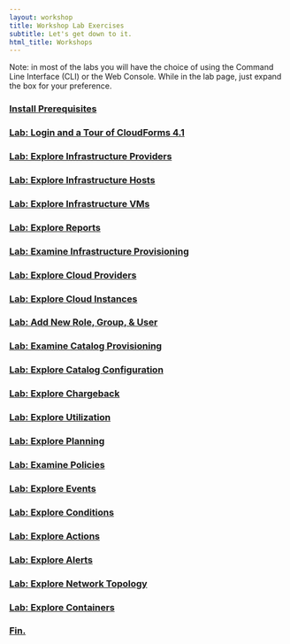 ```yaml
---
layout: workshop
title: Workshop Lab Exercises
subtitle: Let's get down to it.
html_title: Workshops
---
```


<i class="fa fa-info-circle"></i> Note: in most of the labs you will have the choice of using the Command Line Interface (CLI) or the Web Console.  While in the lab page, just expand the box for your preference.

### [Install Prerequisites](workshop-lab-0.html)

### [Lab: Login and a Tour of CloudForms 4.1](workshop-lab-1.html)

### [Lab: Explore Infrastructure Providers](workshop-lab-2.html)

### [Lab: Explore Infrastructure Hosts](workshop-lab-3.html)

### [Lab: Explore Infrastructure VMs](workshop-lab-4.html)

### [Lab: Explore Reports](workshop-lab-5.html)

### [Lab: Examine Infrastructure Provisioning](workshop-lab-6.html)

### [Lab: Explore Cloud Providers](workshop-lab-7.html)

### [Lab: Explore Cloud Instances](workshop-lab-8.html)

### [Lab: Add New Role, Group, & User](workshop-lab-9.html)

### [Lab: Examine Catalog Provisioning](workshop-lab-10.html)

### [Lab: Explore Catalog Configuration](workshop-lab-11.html)

### [Lab: Explore Chargeback](workshop-lab-12.html)

### [Lab: Explore Utilization](workshop-lab-13.html)

### [Lab: Explore Planning](workshop-lab-14.html)

### [Lab: Examine Policies](workshop-lab-15.html)

### [Lab: Explore Events](workshop-lab-16.html)

### [Lab: Explore Conditions](workshop-lab-17.html)

### [Lab: Explore Actions](workshop-lab-18.html)

### [Lab: Explore Alerts](workshop-lab-19.html)

### [Lab: Explore Network Topology](workshop-lab-20.html)

### [Lab: Explore Containers](workshop-lab-21.html)

### [Fin.](workshop-finally.html)
